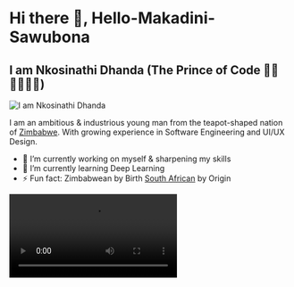 # Hi there 👋, Hello-Makadini-Sawubona 
## I am Nkosinathi Dhanda (The Prince of Code 👷🤖🇿🇼🇿🇦)
![I am Nkosinathi Dhanda](https://pbs.twimg.com/profile_banners/1505063558522019842/1676687691/1500x500)

I am an ambitious & industrious young man from the teapot-shaped nation of <a href="https://en.wikipedia.org/wiki/Zimbabwe" target="_blank">Zimbabwe</a>. With growing experience in Software Engineering and UI/UX Design. 

- 🔭 I’m currently working on myself & sharpening my skills
- 🌱 I’m currently learning Deep Learning 
- ⚡ Fun fact: Zimbabwean by Birth <a href="https://en.wikipedia.org/wiki/South_Africa" target="_blank">South African</a> by Origin

<video src="https://github.com/nkosiDhanda99/nkosiDhanda99/assets/119724491/016088c3-e2bc-4565-8cbb-e2137087928a"></video>
